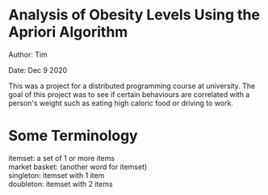 # Analysis of Obesity Levels Using the Apriori Algorithm

Author: Tim

Date: Dec 9 2020


This was a project for a distributed programming course at university.  The goal
of this project was to see if certain behaviours are correlated with a person's
weight such as eating high caloric food or driving to work.

# Some Terminology

itemset: a set of 1 or more items  
market basket: (another word for itemset)  
singleton: itemset with 1 item  
doubleton: itemset with 2 items  
